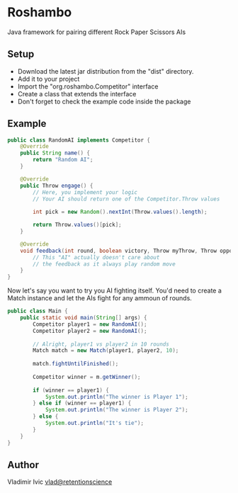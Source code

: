 Roshambo
========
Java framework for pairing different Rock Paper Scissors AIs

Setup
-----
* Download the latest jar distribution from the "dist" directory. 
* Add it to your project
* Import the "org.roshambo.Competitor" interface
* Create a class that extends the interface
* Don't forget to check the example code inside the package

Example
-------
```java
public class RandomAI implements Competitor {
    @Override
    public String name() {
        return "Random AI";
    }

    @Override
    public Throw engage() {
        // Here, you implement your logic
        // Your AI should return one of the Competitor.Throw values
        
        int pick = new Random().nextInt(Throw.values().length);

        return Throw.values()[pick];
    }

    @Override
    void feedback(int round, boolean victory, Throw myThrow, Throw opponentThrow) {
        // This "AI" actually doesn't care about 
        // the feedback as it always play random move
    }
}
```

Now let's say you want to try you AI fighting itself. You'd need to create a Match instance and let the AIs fight for any ammoun of rounds.

```java
public class Main {
    public static void main(String[] args) {
        Competitor player1 = new RandomAI();
        Competitor player2 = new RandomAI();
        
        // Alright, player1 vs player2 in 10 rounds
        Match match = new Match(player1, player2, 10);
        
        match.fightUntilFinished();
        
        Competitor winner = m.getWinner();
        
        if (winner == player1) {
            System.out.println("The winner is Player 1");
        } else if (winner == player1) {
            System.out.println("The winner is Player 2");
        } else {
            System.out.println("It's tie");
        }
    }
}
```

Author
------
Vladimir Ivic <vlad@retentionscience>
